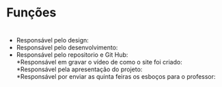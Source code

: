 # **Funções** <h1>


* Responsável pelo design:<br>
* Responsável pelo desenvolvimento:<br>
* Responsável pelo repositorio e Git Hub:<br>
*Responsável em gravar o vídeo de como o site foi criado:<br>
*Responsável pela apresentação do projeto:<br>
*Responsável por enviar as quinta feiras os esboços para o professor: <br>




